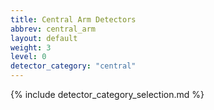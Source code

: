 ```yaml
---
title: Central Arm Detectors
abbrev: central_arm
layout: default
weight: 3
level: 0
detector_category: "central"
---
```

{% include detector_category_selection.md %}
